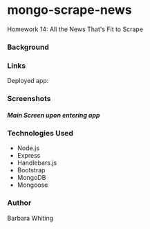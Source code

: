 # mongo-scrape-news
Homework 14: All the News That's Fit to Scrape

### Background


### Links
Deployed app: 

### Screenshots 


##### Main Screen upon entering app


### Technologies Used

* Node.js
* Express
* Handlebars.js
* Bootstrap
* MongoDB
* Mongoose

### Author
Barbara Whiting
